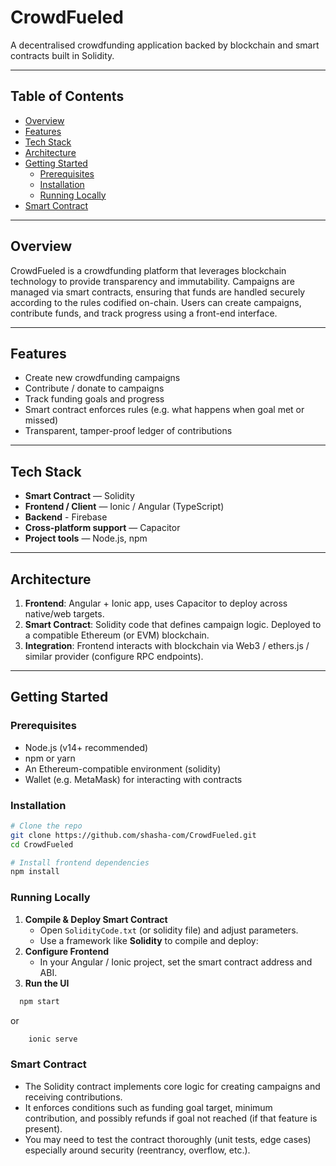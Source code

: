 # CrowdFueled

A decentralised crowdfunding application backed by blockchain and smart contracts built in Solidity.

---

## Table of Contents

- [Overview](#overview)  
- [Features](#features)  
- [Tech Stack](#tech-stack)  
- [Architecture](#architecture)  
- [Getting Started](#getting-started)  
  - [Prerequisites](#prerequisites)  
  - [Installation](#installation)  
  - [Running Locally](#running-locally)  
- [Smart Contract](#smart-contract)  

---

## Overview

CrowdFueled is a crowdfunding platform that leverages blockchain technology to provide transparency and immutability. Campaigns are managed via smart contracts, ensuring that funds are handled securely according to the rules codified on-chain. Users can create campaigns, contribute funds, and track progress using a front-end interface.

---

## Features

- Create new crowdfunding campaigns  
- Contribute / donate to campaigns  
- Track funding goals and progress  
- Smart contract enforces rules (e.g. what happens when goal met or missed)  
- Transparent, tamper-proof ledger of contributions  

---

## Tech Stack

- **Smart Contract** — Solidity  
- **Frontend / Client** — Ionic / Angular (TypeScript)
- **Backend** - Firebase 
- **Cross-platform support** — Capacitor   
- **Project tools** — Node.js, npm  

---

## Architecture

1. **Frontend**: Angular + Ionic app, uses Capacitor to deploy across native/web targets.  
2. **Smart Contract**: Solidity code that defines campaign logic. Deployed to a compatible Ethereum (or EVM) blockchain.  
3. **Integration**: Frontend interacts with blockchain via Web3 / ethers.js / similar provider (configure RPC endpoints).  

---

## Getting Started

### Prerequisites

- Node.js (v14+ recommended)  
- npm or yarn  
- An Ethereum-compatible environment (solidity)  
- Wallet (e.g. MetaMask) for interacting with contracts  

### Installation

```bash
# Clone the repo
git clone https://github.com/shasha-com/CrowdFueled.git
cd CrowdFueled

# Install frontend dependencies
npm install
```

### Running Locally

1. **Compile & Deploy Smart Contract**  
   - Open `SolidityCode.txt` (or solidity file) and adjust parameters.  
   - Use a framework like **Solidity** to compile and deploy:  
2. **Configure Frontend**
   -   In your Angular / Ionic project, set the smart contract address and ABI.
4. **Run the UI**
  ```bash
    npm start
```
or
```bash
    ionic serve
```

### Smart Contract
- The Solidity contract implements core logic for creating campaigns and receiving contributions.
- It enforces conditions such as funding goal target, minimum contribution, and possibly refunds if goal not reached (if that feature is present).
- You may need to test the contract thoroughly (unit tests, edge cases) especially around security (reentrancy, overflow, etc.).
